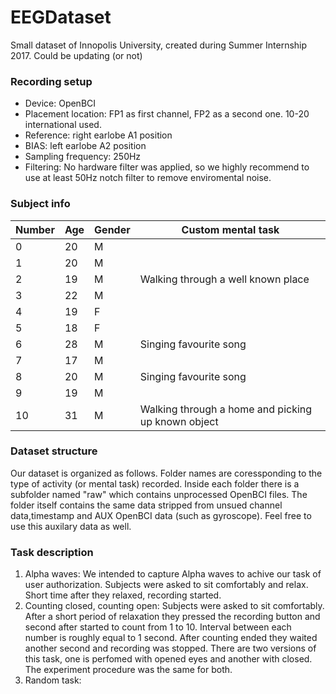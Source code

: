 # EEGDataset
Small dataset of Innopolis University, created during Summer Internship 2017. Could be updating (or not)

### Recording setup
  
  * Device: OpenBCI
  * Placement location: FP1 as first channel, FP2 as a second one. 10-20 international used.
  * Reference: right earlobe A1 position
  * BIAS: left earlobe A2 position
  * Sampling frequency: 250Hz
  * Filtering: No hardware filter was applied, so we highly recommend to use at least 50Hz notch filter to remove enviromental noise. 


### Subject info

Number|Age|Gender|Custom mental task|
------|---|------|------------------|
0|20|M|
1|20|M|
2|19|M|Walking through a well known place
3|22|M|
4|19|F|
5|18|F|
6|28|M|Singing favourite song
7|17|M|
8|20|M|Singing favourite song
9|19|M|
10|31|M|Walking through a home and picking up known object


### Dataset structure
Our dataset is organized as follows. Folder names are coressponding to the type of activity (or mental task) recorded. 
Inside each folder there is a subfolder named "raw" which contains unprocessed OpenBCI files.
The folder itself contains the same data stripped from unsued channel data,timestamp and AUX OpenBCI data (such as gyroscope).
Feel free to use this auxilary data as well. 

### Task description

 1. Alpha waves: We intended to capture Alpha waves to achive our task of user authorization. Subjects were asked to sit comfortably and relax. Short time after they relaxed, recording started. 
 2. Counting closed, counting open: Subjects were asked to sit comfortably. After a short period of relaxation they pressed the recording button and second after started to count from 1 to 10. Interval between each number is roughly equal to 1 second. After counting ended they waited another second and recording was stopped. There are two versions of this task, one is perfomed with opened eyes and another with closed. The experiment procedure was the same for both.
 3. Random task: 
